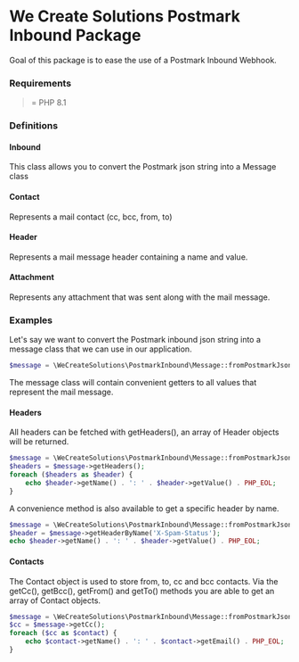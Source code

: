 # We Create Solutions Postmark Inbound Package 

Goal of this package is to ease the use of a Postmark Inbound Webhook. 

### Requirements
>= PHP 8.1

### Definitions

#### Inbound

This class allows you to convert the Postmark json string into a Message class

#### Contact

Represents a mail contact (cc, bcc, from, to)

#### Header 

Represents a mail message header containing a name and value. 

#### Attachment

Represents any attachment that was sent along with the mail message. 


### Examples 

Let's say we want to convert the Postmark inbound json string into a message 
class that we can use in our application. 

```php
$message = \WeCreateSolutions\PostmarkInbound\Message::fromPostmarkJson($postmarkJson);
```

The message class will contain convenient getters to all values that represent the mail message.

#### Headers

All headers can be fetched with getHeaders(), an array of Header objects will be returned.

```php
$message = \WeCreateSolutions\PostmarkInbound\Message::fromPostmarkJson($postmarkJson);
$headers = $message->getHeaders();
foreach ($headers as $header) {
    echo $header->getName() . ': ' . $header->getValue() . PHP_EOL;
}
```

A convenience method is also available to get a specific header by name.

```php
$message = \WeCreateSolutions\PostmarkInbound\Message::fromPostmarkJson($postmarkJson);
$header = $message->getHeaderByName('X-Spam-Status');
echo $header->getName() . ': ' . $header->getValue() . PHP_EOL;
```

#### Contacts
The Contact object is used to store from, to, cc and bcc contacts. Via the getCc(), getBcc(), getFrom() and getTo() 
methods you are able to get an array of Contact objects.

```php
$message = \WeCreateSolutions\PostmarkInbound\Message::fromPostmarkJson($postmarkJson);
$cc = $message->getCc();
foreach ($cc as $contact) {
    echo $contact->getName() . ': ' . $contact->getEmail() . PHP_EOL;
}
```
